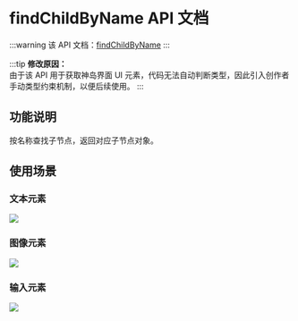 # findChildByName API 文档

:::warning
该 API 文档：[findChildByName](https://docs.dao3.fun/api/ClientUI/UiNode.html#findChildByName)
:::

:::tip
**修改原因：**  
由于该 API 用于获取神岛界面 UI 元素，代码无法自动判断类型，因此引入创作者手动类型约束机制，以便后续使用。
:::

## 功能说明

按名称查找子节点，返回对应子节点对象。

## 使用场景

### 文本元素

![](/uifind.webp)

### 图像元素

![](/uiimg.webp)

### 输入元素

![](/uiinp.webp)
